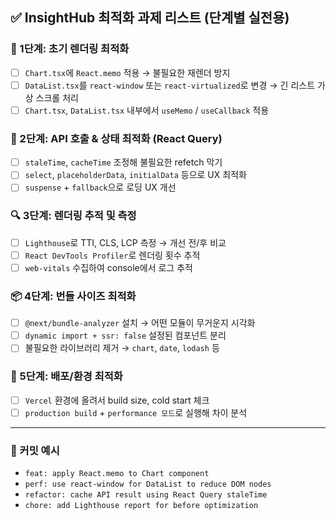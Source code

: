 ## ✅ InsightHub 최적화 과제 리스트 (단계별 실전용)

### 🧱 1단계: 초기 렌더링 최적화
- [ ] `Chart.tsx`에 `React.memo` 적용 → 불필요한 재렌더 방지
- [ ] `DataList.tsx`를 `react-window` 또는 `react-virtualized`로 변경 → 긴 리스트 가상 스크롤 처리
- [ ] `Chart.tsx`, `DataList.tsx` 내부에서 `useMemo` / `useCallback` 적용

### 🔌 2단계: API 호출 & 상태 최적화 (React Query)
- [ ] `staleTime`, `cacheTime` 조정해 불필요한 refetch 막기
- [ ] `select`, `placeholderData`, `initialData` 등으로 UX 최적화
- [ ] `suspense` + `fallback`으로 로딩 UX 개선

### 🔍 3단계: 렌더링 추적 및 측정
- [ ] `Lighthouse`로 TTI, CLS, LCP 측정 → 개선 전/후 비교
- [ ] `React DevTools Profiler`로 렌더링 횟수 추적
- [ ] `web-vitals` 수집하여 console에서 로그 추적

### 📦 4단계: 번들 사이즈 최적화
- [ ] `@next/bundle-analyzer` 설치 → 어떤 모듈이 무거운지 시각화
- [ ] `dynamic import + ssr: false` 설정된 컴포넌트 분리
- [ ] 불필요한 라이브러리 제거 → `chart`, `date`, `lodash` 등

### 🚀 5단계: 배포/환경 최적화
- [ ] `Vercel` 환경에 올려서 build size, cold start 체크
- [ ] `production build` + `performance 모드`로 실행해 차이 분석

---

### 📘 커밋 예시
- `feat: apply React.memo to Chart component`
- `perf: use react-window for DataList to reduce DOM nodes`
- `refactor: cache API result using React Query staleTime`
- `chore: add Lighthouse report for before optimization`
